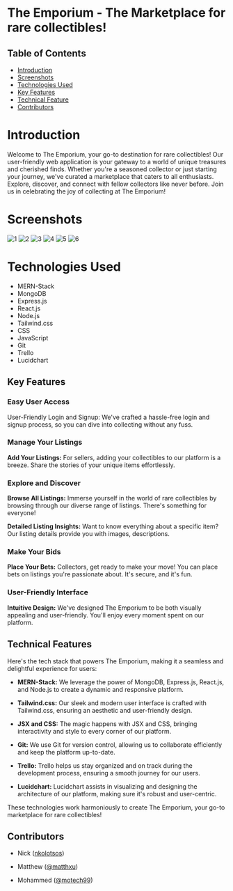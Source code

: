 # The Emporium - The Marketplace for rare collectibles!

## Table of Contents
- [Introduction](#introduction)
- [Screenshots](#screenshots)
- [Technologies Used](#technologies-used)
- [Key Features](#key-features)
- [Technical Feature](#technical-features)
- [Contributors](#contributors)

# Introduction
Welcome to The Emporium, your go-to destination for rare collectibles! Our user-friendly web application is your gateway to a world of unique treasures and cherished finds. Whether you're a seasoned collector or just starting your journey, we've curated a marketplace that caters to all enthusiasts. Explore, discover, and connect with fellow collectors like never before. Join us in celebrating the joy of collecting at The Emporium!

# Screenshots 
![1](https://i.imgur.com/TdAcLQY.png)
![2](https://i.imgur.com/Jtwtzch.png)
![3](https://i.imgur.com/8Ih1Ajn.png)
![4](https://i.imgur.com/lQIsfx9.png)
![5](https://i.imgur.com/6VLQ84Z.png)
![6](https://i.imgur.com/ne0x20a.png)


# Technologies Used
+ MERN-Stack
+ MongoDB
+ Express.js
+ React.js
+ Node.js
+ Tailwind.css
+ CSS
+ JavaScript
+ Git
+ Trello
+ Lucidchart

## Key Features

### Easy User Access
User-Friendly Login and Signup: We've crafted a hassle-free login and signup process, so you can dive into collecting without any fuss.

### Manage Your Listings
**Add Your Listings:** For sellers, adding your collectibles to our platform is a breeze. Share the stories of your unique items effortlessly.

### Explore and Discover
**Browse All Listings:** Immerse yourself in the world of rare collectibles by browsing through our diverse range of listings. There's something for everyone!

**Detailed Listing Insights:** Want to know everything about a specific item? Our listing details provide you with images, descriptions.

### Make Your Bids
**Place Your Bets:** Collectors, get ready to make your move! You can place bets on listings you're passionate about. It's secure, and it's fun.

### User-Friendly Interface
**Intuitive Design:** 
We've designed The Emporium to be both visually appealing and user-friendly. You'll enjoy every moment spent on our platform.

## Technical Features

Here's the tech stack that powers The Emporium, making it a seamless and delightful experience for users:

- **MERN-Stack:** We leverage the power of MongoDB, Express.js, React.js, and Node.js to create a dynamic and responsive platform.

- **Tailwind.css:** Our sleek and modern user interface is crafted with Tailwind.css, ensuring an aesthetic and user-friendly design.

- **JSX and CSS:** The magic happens with JSX and CSS, bringing interactivity and style to every corner of our platform.

- **Git:** We use Git for version control, allowing us to collaborate efficiently and keep the platform up-to-date.

- **Trello:** Trello helps us stay organized and on track during the development process, ensuring a smooth journey for our users.

- **Lucidchart:** Lucidchart assists in visualizing and designing the architecture of our platform, making sure it's robust and user-centric.

These technologies work harmoniously to create The Emporium, your go-to marketplace for rare collectibles!

## Contributors

- Nick ([nkolotsos](https://github.com/nkolotsos))

- Matthew ([@matthxu](https://github.com/matthxu))

- Mohammed ([@motech99](https://github.com/motech99))